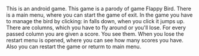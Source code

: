 This is an android game. This game is a parody of game Flappy Bird. There is a main menu, where you can start the game of exit. In the game you have to manage the bird by clicking: in falls down, when you click it jumps up. There are columns, which you have to fly around or you'll lose. For every passed column you are given a score. You see them. When you lose the restart menu is opened, where you can see how many scores you have. Also you can restart the game or returm to main menu.
